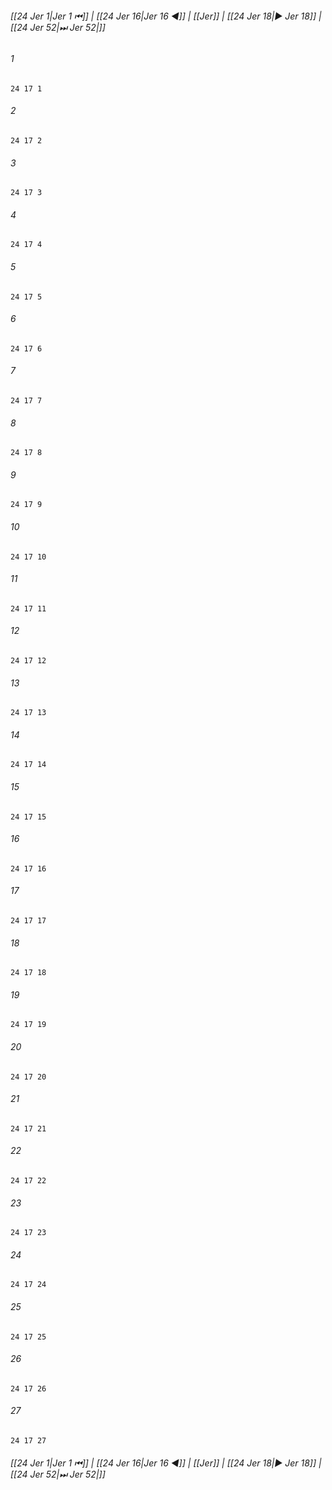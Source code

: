 
###### [[24 Jer 1|Jer 1 ⏮]] | [[24 Jer 16|Jer 16 ◀]] | [[Jer]] | [[24 Jer 18|▶ Jer 18]] | [[24 Jer 52|⏭ Jer 52|]]

###### 1
``` verse
24 17 1 
```
###### 2
``` verse
24 17 2 
```
###### 3
``` verse
24 17 3 
```
###### 4
``` verse
24 17 4 
```
###### 5
``` verse
24 17 5 
```
###### 6
``` verse
24 17 6 
```
###### 7
``` verse
24 17 7 
```
###### 8
``` verse
24 17 8 
```
###### 9
``` verse
24 17 9 
```
###### 10
``` verse
24 17 10 
```
###### 11
``` verse
24 17 11 
```
###### 12
``` verse
24 17 12 
```
###### 13
``` verse
24 17 13 
```
###### 14
``` verse
24 17 14 
```
###### 15
``` verse
24 17 15 
```
###### 16
``` verse
24 17 16 
```
###### 17
``` verse
24 17 17 
```
###### 18
``` verse
24 17 18 
```
###### 19
``` verse
24 17 19 
```
###### 20
``` verse
24 17 20 
```
###### 21
``` verse
24 17 21 
```
###### 22
``` verse
24 17 22 
```
###### 23
``` verse
24 17 23 
```
###### 24
``` verse
24 17 24 
```
###### 25
``` verse
24 17 25 
```
###### 26
``` verse
24 17 26 
```
###### 27
``` verse
24 17 27 
```

###### [[24 Jer 1|Jer 1 ⏮]] | [[24 Jer 16|Jer 16 ◀]] | [[Jer]] | [[24 Jer 18|▶ Jer 18]] | [[24 Jer 52|⏭ Jer 52|]]

